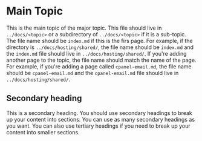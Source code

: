 # Main Topic

This is the main topic of the major topic. This file should live in `../docs/<topic>` or a subdirectory of `../docs/<topic>` if it is a sub-topic. The file name should be `index.md` if this is the firs page. For example, if the directory is `../docs/hosting/shared/`, the file name should be `index.md` and the `index.md` file should live in `../docs/hosting/shared/`. If you're adding another page to the topic, the file name should match the name of the page. For example, if you're adding a page called `cpanel-email.md`, the file name should be `cpanel-email.md` and the `cpanel-email.md` file should live in `../docs/hosting/shared/`.

## Secondary heading

This is a secondary heading. You should use secondary headings to break up your content into sections. You can use as many secondary headings as you want. You can also use tertiary headings if you need to break up your content into smaller sections.